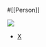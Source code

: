 #[[Person]]

![](https://pbs.twimg.com/profile_images/1818042518706978816/cwBDsj47_400x400.jpg)

- [X](https://twitter.com/gregyoung)